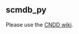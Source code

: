scmdb_py
------------

Please use the [CNDD wiki](https://brainstorm.ucsd.edu/cndd/index.php/Scmdb_py).
